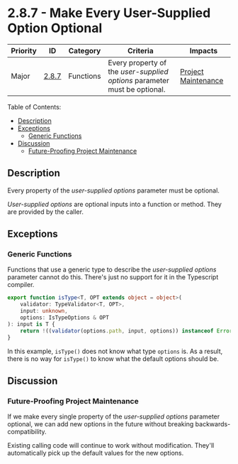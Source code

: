 # 2.8.7 - Make Every User-Supplied Option Optional

Priority | ID | Category | Criteria | Impacts
---------|----|----------|----------|--------
Major | [2.8.7][2.8.7] | Functions | Every property of the _user-supplied options_ parameter must be optional. | [Project Maintenance][PROJECT-MAINTENANCE]

Table of Contents:
- [Description](#description)
- [Exceptions](#exceptions)
  - [Generic Functions](#generic-functions)
- [Discussion](#discussion)
  - [Future-Proofing Project Maintenance](#future-proofing-project-maintenance)

## Description

Every property of the _user-supplied options_ parameter must be optional.

_User-supplied options_ are optional inputs into a function or method. They are provided by the caller.

## Exceptions

### Generic Functions

Functions that use a generic type to describe the _user-supplied options_ parameter cannot do this. There's just no support for it in the Typescript compiler.

```typescript
export function isType<T, OPT extends object = object>(
    validator: TypeValidator<T, OPT>,
    input: unknown,
    options: IsTypeOptions & OPT
): input is T {
    return !((validator(options.path, input, options)) instanceof Error);
}
```

In this example, `isType()` does not know what type `options` is. As a result, there is no way for `isType()` to know what the default options should be.

## Discussion

### Future-Proofing Project Maintenance

If we make every single property of the _user-supplied options_ parameter optional, we can add new options in the future without breaking backwards-compatibility.

Existing calling code will continue to work without modification. They'll automatically pick up the default values for the new options.

[ADOPTION]: ../../impacted-areas/ADOPTION.md
[CONTRIBUTIONS]: ../../impacted-areas/CONTRIBUTIONS.md
[CORRECTNESS]: ../../impacted-areas/CORRECTNESS.md
[GOVERNANCE]: ../../impacted-areas/GOVERNANCE.md
[PROJECT-MAINTENANCE]: ../../impacted-areas/PROJECT-MAINTENANCE.md
[ROBUSTNESS]: ../../impacted-areas/ROBUSTNESS.md
[SECURITY]: ../../impacted-areas/SECURITY.md
[TESTABILITY]: ../../impacted-areas/TESTABILITY.md
[2.8.7]: ./2.8.7.md